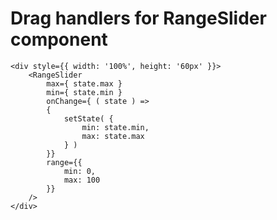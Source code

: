 # Drag handlers for RangeSlider component
	
	<div style={{ width: '100%', height: '60px' }}>
		<RangeSlider 
			max={ state.max }
			min={ state.min }
			onChange={ ( state ) =>
			{
				setState( {
					min: state.min,
					max: state.max
				} )
			}}
			range={{
				min: 0,
				max: 100
			}}
		/>
	</div>